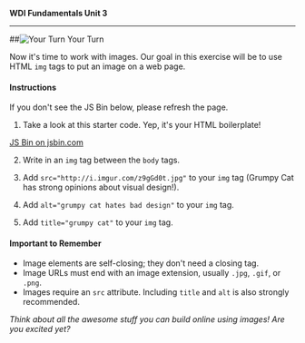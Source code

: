 **WDI Fundamentals Unit 3**

---

##![Your Turn](../assets/exercise.png) Your Turn


Now it's time to work with images. Our goal in this exercise will be to use HTML `img` tags to put an image on a web page.

#### Instructions
If you don't see the JS Bin below, please refresh the page.

1) Take a look at this starter code. Yep, it's your HTML boilerplate!

<a class="jsbin-embed" href="http://jsbin.com/jemeyex/embed?html,output&height=600px">JS Bin on jsbin.com</a><script src="http://static.jsbin.com/js/embed.min.js?3.35.11"></script>

2) Write in an `img` tag between the `body` tags.

3) Add `src="http://i.imgur.com/z9gGd0t.jpg"` to your `img` tag (Grumpy Cat has strong opinions about visual design!).

4) Add `alt="grumpy cat hates bad design"` to your `img` tag.

5) Add `title="grumpy cat"` to your `img` tag.


#### Important to Remember

* Image elements are self-closing; they don't need a closing tag.
* Image URLs must end with an image extension, usually `.jpg`, `.gif`, or `.png`.
* Images require an `src` attribute. Including `title` and `alt` is also strongly recommended.

*Think about all the awesome stuff you can build online using images! Are you excited yet?*
